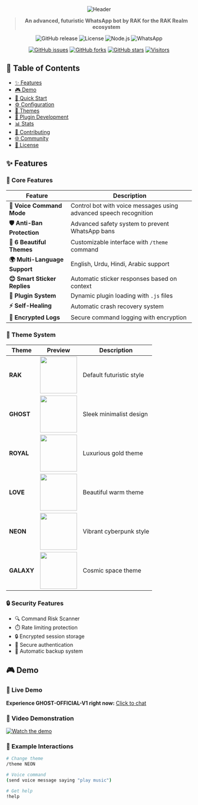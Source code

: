 <!-- Header with animated banner -->
<div align="center">

<img src="https://capsule-render.vercel.app/api?type=waving&color=gradient&height=150&section=header&text=♰+GHOST-OFFICIAL-V1+♰&fontSize=40&fontColor=ffffff&animation=fadeIn" alt="Header" />

> **An advanced, futuristic WhatsApp bot by RAK for the RAK Realm ecosystem**

![GitHub release](https://img.shields.io/github/v/release/rak-realm/ghost-official-v1?style=for-the-badge&color=blueviolet)
![License](https://img.shields.io/badge/License-RAK_Commercial-orange?style=for-the-badge)
![Node.js](https://img.shields.io/badge/Node.js-18.x-green?style=for-the-badge&logo=node.js)
![WhatsApp](https://img.shields.io/badge/WhatsApp-Bot-success?style=for-the-badge&logo=whatsapp)

[![GitHub issues](https://img.shields.io/github/issues/rak-realm/ghost-official-v1?color=red&style=flat-square)](https://github.com/rak-realm/ghost-official-v1/issues)
[![GitHub forks](https://img.shields.io/github/forks/rak-realm/ghost-official-v1?style=flat-square)](https://github.com/rak-realm/ghost-official-v1/network)
[![GitHub stars](https://img.shields.io/github/stars/rak-realm/ghost-official-v1?color=yellow&style=flat-square)](https://github.com/rak-realm/ghost-official-v1/stargazers)
[![Visitors](https://profile-counter.glitch.me/rak-realm-ghost/count.svg)](https://github.com/rak-realm/ghost-official-v1)

</div>

## 📖 Table of Contents
- [✨ Features](#-features)
- [🎮 Demo](#-demo)
- [🚀 Quick Start](#-quick-start)
- [⚙️ Configuration](#️-configuration)
- [🎨 Themes](#-themes)
- [🔧 Plugin Development](#-plugin-development)
- [📊 Stats](#-stats)
- [🤝 Contributing](#-contributing)
- [🌐 Community](#-community)
- [📝 License](#-license)

## ✨ Features

### 🤖 Core Features
| Feature | Description |
|---------|-------------|
| **🎤 Voice Command Mode** | Control bot with voice messages using advanced speech recognition |
| **🛡️ Anti-Ban Protection** | Advanced safety system to prevent WhatsApp bans |
| **🎨 6 Beautiful Themes** | Customizable interface with `/theme` command |
| **🌍 Multi-Language Support** | English, Urdu, Hindi, Arabic support |
| **😊 Smart Sticker Replies** | Automatic sticker responses based on context |
| **🔌 Plugin System** | Dynamic plugin loading with `.js` files |
| **⚡ Self-Healing** | Automatic crash recovery system |
| **🔐 Encrypted Logs** | Secure command logging with encryption |

### 🎨 Theme System
<div align="center">
  
| Theme | Preview | Description |
|-------|---------|-------------|
| **RAK** | <img src="https://via.placeholder.com/100/1a1a40/ffffff?text=RAK" width="100" /> | Default futuristic style |
| **GHOST** | <img src="https://via.placeholder.com/100/2d2d2d/ffffff?text=GHOST" width="100" /> | Sleek minimalist design |
| **ROYAL** | <img src="https://via.placeholder.com/100/ffd700/000000?text=ROYAL" width="100" /> | Luxurious gold theme |
| **LOVE** | <img src="https://via.placeholder.com/100/ff5252/ffffff?text=LOVE" width="100" /> | Beautiful warm theme |
| **NEON** | <img src="https://via.placeholder.com/100/0ff0fc/000000?text=NEON" width="100" /> | Vibrant cyberpunk style |
| **GALAXY** | <img src="https://via.placeholder.com/100/4e0f63/ffffff?text=GALAXY" width="100" /> | Cosmic space theme |

</div>

### 🔒 Security Features
- 🔍 Command Risk Scanner
- ⏱️ Rate limiting protection
- 🔒 Encrypted session storage
- 🔑 Secure authentication
- 💾 Automatic backup system

## 🎮 Demo

### 📱 Live Demo
**Experience GHOST-OFFICIAL-V1 right now:** [Click to chat](https://wa.me/1234567890?text=!help)

### 🎥 Video Demonstration
[![Watch the demo](https://img.youtube.com/vi/VIDEO_ID/0.jpg)](https://youtube.com/watch?v=VIDEO_ID)

### 💬 Example Interactions
```bash
# Change theme
/theme NEON

# Voice command
(send voice message saying "play music")

# Get help
!help
